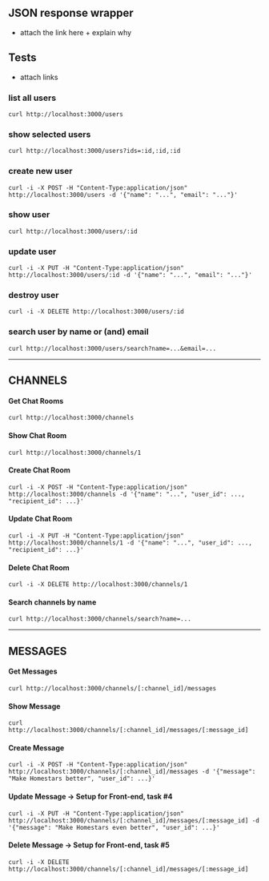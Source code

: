 ## JSON response wrapper
- attach the link here + explain why

## Tests
- attach links

### list all users
```curl http://localhost:3000/users```

### show selected users
```curl http://localhost:3000/users?ids=:id,:id,:id```

### create new user
```curl -i -X POST -H "Content-Type:application/json" http://localhost:3000/users -d '{"name": "...", "email": "..."}'```

### show user
```curl http://localhost:3000/users/:id```

### update user
```curl -i -X PUT -H "Content-Type:application/json" http://localhost:3000/users/:id -d '{"name": "...", "email": "..."}'```

### destroy user
```curl -i -X DELETE http://localhost:3000/users/:id```

### search user by name or (and) email
```curl http://localhost:3000/users/search?name=...&email=...```

--------------

## CHANNELS

#### Get Chat Rooms
```curl http://localhost:3000/channels```

#### Show Chat Room
```curl http://localhost:3000/channels/1```

#### Create Chat Room
```curl -i -X POST -H "Content-Type:application/json" http://localhost:3000/channels -d '{"name": "...", "user_id": ..., "recipient_id": ...}'``` 

#### Update Chat Room
```curl -i -X PUT -H "Content-Type:application/json" http://localhost:3000/channels/1 -d '{"name": "...", "user_id": ..., "recipient_id": ...}'```

#### Delete Chat Room
```curl -i -X DELETE http://localhost:3000/channels/1```

#### Search channels by name
```curl http://localhost:3000/channels/search?name=...```

--------------

## MESSAGES

#### Get Messages
```curl http://localhost:3000/channels/[:channel_id]/messages```

#### Show Message
```curl http://localhost:3000/channels/[:channel_id]/messages/[:message_id]```

#### Create Message
```curl -i -X POST -H "Content-Type:application/json" http://localhost:3000/channels/[:channel_id]/messages -d '{"message": "Make Homestars better", "user_id": ...}'``` 

#### Update Message -> Setup for Front-end, task #4
```curl -i -X PUT -H "Content-Type:application/json" http://localhost:3000/channels/[:channel_id]/messages/[:message_id] -d '{"message": "Make Homestars even better", "user_id": ...}'``` 

#### Delete Message -> Setup for Front-end, task #5
```curl -i -X DELETE http://localhost:3000/channels/[:channel_id]/messages/[:message_id]```